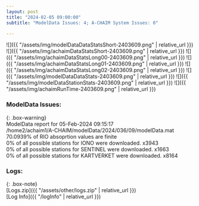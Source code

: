 ```yaml
---
layout: post
title: "2024-02-05 09:00:00"
subtitle: "ModelData Issues: 4; A-CHAIM System Issues: 0"

---
```


![]({{ "/assets/img/modelDataDataStatsShort-2403609.png" | relative_url }})
![]({{ "/assets/img/achaimDataStatsShort-2403609.png" | relative_url }})
![]({{ "/assets/img/achaimDataStatsLong00-2403609.png" | relative_url }})
![]({{ "/assets/img/achaimDataStatsLong01-2403609.png" | relative_url }})
![]({{ "/assets/img/achaimDataStatsLong02-2403609.png" | relative_url }})
![]({{ "/assets/img/modelDataDataStats-2403609.png" | relative_url }})
![]({{ "/assets/img/modelDataStationStats-2403609.png" | relative_url }})
![]({{ "/assets/img/achaimRunTime-2403609.png" | relative_url }})


### ModelData Issues:  
  
{: .box-warning}  
 ModelData report for 05-Feb-2024 09:15:17   
 /home2/achaim1/A-CHAIM/modelData/2024/036/09/modelData.mat   
 70.0939% of RIO absoprtion values are finite   
 0% of all possible stations for IONO were downloaded. x3943   
 0% of all possible stations for SENTINEL were downloaded. x1663   
 0% of all possible stations for KARTVERKET were downloaded. x8164   
  


### Logs:  
  
{: .box-note}  
[Logs.zip]({{ "/assets/other/logs.zip" | relative_url }})  
[Log Info]({{ "/logInfo" | relative_url }})  

